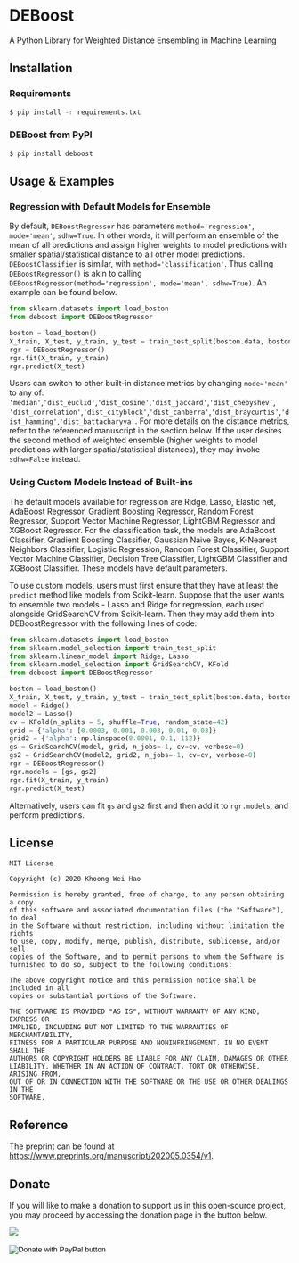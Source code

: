 # DEBoost

A Python Library for Weighted Distance Ensembling in Machine Learning

## Installation

### Requirements 

```sh
$ pip install -r requirements.txt
```

### DEBoost from PyPI

```sh
$ pip install deboost
```

## Usage & Examples

### Regression with Default Models for Ensemble

By default, `DEBoostRegressor` has parameters `method='regression'`, `mode='mean'`, `sdhw=True`. In other words, it will perform an ensemble of the mean of all predictions and assign higher weights to model predictions with smaller spatial/statistical distance to all other model predictions. `DEBoostClassifier` is similar, with `method='classification'`. Thus calling `DEBoostRegressor()` is akin to calling `DEBoostRegressor(method='regression', mode='mean', sdhw=True)`. An example can be found below.

```py
from sklearn.datasets import load_boston
from deboost import DEBoostRegressor

boston = load_boston()
X_train, X_test, y_train, y_test = train_test_split(boston.data, boston.target, test_size = 0.2, random_state=42)
rgr = DEBoostRegressor()
rgr.fit(X_train, y_train)
rgr.predict(X_test)
```

Users can switch to other built-in distance metrics by changing `mode='mean'` to any of: `'median'`,`'dist_euclid'`,`'dist_cosine'`,`'dist_jaccard'`,`'dist_chebyshev'`, `'dist_correlation'`,`'dist_cityblock'`,`'dist_canberra'`,`'dist_braycurtis'`,`'dist_hamming'`,`'dist_battacharyya'`. For more details on the distance metrics, refer to the referenced manuscript in the section below. If the user desires the second method of weighted ensemble (higher weights to model predictions with larger spatial/statistical distances), they may invoke `sdhw=False` instead.

### Using Custom Models Instead of Built-ins

The default models available for regression are Ridge, Lasso, Elastic net, AdaBoost Regressor, Gradient Boosting Regressor, Random Forest Regressor, Support Vector Machine Regressor, LightGBM Regressor and XGBoost Regressor. For the classification task, the models are AdaBoost Classifier, Gradient Boosting Classifier, Gaussian Naive Bayes, K-Nearest Neighbors Classifier, Logistic Regression, Random Forest Classifier, Support Vector Machine Classifier, Decision Tree Classifier, LightGBM Classifier and XGBoost Classifier. These models have default parameters. 

To use custom models, users must first ensure that they have at least the `predict` method like models from Scikit-learn. Suppose that the user wants to ensemble two models - Lasso and Ridge for regression, each used alongside GridSearchCV from Scikit-learn. Then they may add them into DEBoostRegressor with the following lines of code:

```py
from sklearn.datasets import load_boston
from sklearn.model_selection import train_test_split
from sklearn.linear_model import Ridge, Lasso
from sklearn.model_selection import GridSearchCV, KFold
from deboost import DEBoostRegressor

boston = load_boston()
X_train, X_test, y_train, y_test = train_test_split(boston.data, boston.target, test_size = 0.2, random_state=42)
model = Ridge()
model2 = Lasso()
cv = KFold(n_splits = 5, shuffle=True, random_state=42)
grid = {'alpha': [0.0003, 0.001, 0.003, 0.01, 0.03]}
grid2 = {'alpha': np.linspace(0.0001, 0.1, 112)}
gs = GridSearchCV(model, grid, n_jobs=-1, cv=cv, verbose=0)
gs2 = GridSearchCV(model2, grid2, n_jobs=-1, cv=cv, verbose=0)
rgr = DEBoostRegressor()
rgr.models = [gs, gs2]
rgr.fit(X_train, y_train)
rgr.predict(X_test)
```

Alternatively, users can fit `gs` and `gs2` first and then add it to `rgr.models`, and perform predictions. 


## License

```
MIT License

Copyright (c) 2020 Khoong Wei Hao

Permission is hereby granted, free of charge, to any person obtaining a copy
of this software and associated documentation files (the "Software"), to deal
in the Software without restriction, including without limitation the rights
to use, copy, modify, merge, publish, distribute, sublicense, and/or sell
copies of the Software, and to permit persons to whom the Software is
furnished to do so, subject to the following conditions:

The above copyright notice and this permission notice shall be included in all
copies or substantial portions of the Software.

THE SOFTWARE IS PROVIDED "AS IS", WITHOUT WARRANTY OF ANY KIND, EXPRESS OR
IMPLIED, INCLUDING BUT NOT LIMITED TO THE WARRANTIES OF MERCHANTABILITY,
FITNESS FOR A PARTICULAR PURPOSE AND NONINFRINGEMENT. IN NO EVENT SHALL THE
AUTHORS OR COPYRIGHT HOLDERS BE LIABLE FOR ANY CLAIM, DAMAGES OR OTHER
LIABILITY, WHETHER IN AN ACTION OF CONTRACT, TORT OR OTHERWISE, ARISING FROM,
OUT OF OR IN CONNECTION WITH THE SOFTWARE OR THE USE OR OTHER DEALINGS IN THE
SOFTWARE.
```

## Reference

The preprint can be found at https://www.preprints.org/manuscript/202005.0354/v1.

## Donate

If you will like to make a donation to support us in this open-source project, you may proceed by accessing the donation page in the button below.

[![](https://www.paypalobjects.com/en_GB/SG/i/btn/btn_donateCC_LG.gif)](https://www.paypal.com/cgi-bin/webscr?cmd=_s-xclick&hosted_button_id=M2CQQ88GMKXXQ)

<form action="https://www.paypal.com/cgi-bin/webscr" method="post" target="_top">
<input type="hidden" name="cmd" value="_s-xclick" />
<input type="hidden" name="hosted_button_id" value="M2CQQ88GMKXXQ" />
<input type="image" src="https://www.paypalobjects.com/en_GB/SG/i/btn/btn_donateCC_LG.gif" border="0" name="submit" title="PayPal - The safer, easier way to pay online!" alt="Donate with PayPal button" />
<img alt="" border="0" src="https://www.paypal.com/en_SG/i/scr/pixel.gif" width="1" height="1" />
</form>
